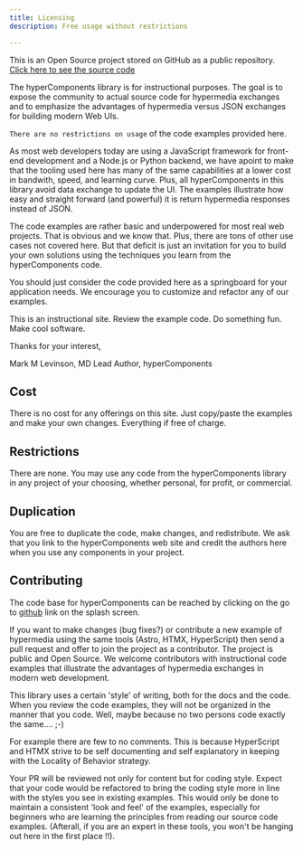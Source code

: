 ```yaml
---
title: Licensing
description: Free usage without restrictions

---
```


This is an Open Source project stored on GitHub as a public repository.  [Click here to see the source code]( https://github.com/mmlevinson/hyperComponents)

 The hyperComponents library is for instructional purposes.   The goal is to expose the community to actual source code for hypermedia exchanges and to emphasize the advantages of hypermedia versus  JSON exchanges for building modern Web UIs.

 `There are no restrictions on usage` of the code examples provided here.   

As most web developers today are using a JavaScript framework for front-end development and a Node.js or Python backend, we have apoint to make that the tooling used here has many of the same capabilities at a lower cost in bandwith, speed, and learning curve.  Plus, all hyperComponents in this library avoid data exchange to update the UI. The examples illustrate how easy and straight forward (and powerful) it is return hypermedia responses instead of JSON. 

The code examples are rather basic and underpowered for most real web projects.  That is obvious and we know that.  Plus, there are tons of other use cases not covered here.  But that deficit is just an invitation for you to build your own solutions using the techniques you learn from the hyperComponents code.

 You should just consider the code provided here  as a springboard for your application needs.   We encourage you to customize and refactor any of our examples.

This is an instructional site.   Review the example code.  Do something fun.  Make cool software.

Thanks for your interest,

Mark M Levinson, MD
Lead Author, hyperComponents

## Cost

There is no cost for any offerings on this site.   Just copy/paste the examples and make your own changes.  Everything if free of charge.

## Restrictions

There are none.  You may use any code from the hyperComponents library in any project of your choosing, whether personal, for profit, or commercial.

## Duplication

You are free to duplicate the code, make changes, and redistribute.   We ask that you link to the hyperComponents web site and credit the authors here when you use any components in your project.


## Contributing

The code base for hyperComponents can be reached by clicking on the go to [github]( https://github.com/mmlevinson/hyperComponents) link on the splash screen.

If you want to make changes (bug fixes?) or contribute a new example of hypermedia using the same tools (Astro, HTMX, HyperScript) then send a pull request and offer to join the project as a contributor.   The project is public and Open Source. We welcome contributors with instructional code examples that illustrate the advantages of hypermedia exchanges in modern web development.

This library uses a certain 'style' of writing, both for the docs and the code.  When you review the code examples, they will not be organized in the manner that you code. Well, maybe because no two persons code exactly the same....  ;-)

 For example there are few to no comments.   This is because HyperScript and HTMX strive to be self documenting and self explanatory in keeping with the Locality of Behavior strategy.  

Your PR will be reviewed not only for content but for coding style.   Expect that your  code would be refactored to bring the coding style more in line with the styles you see in existing examples.   This would only be done to maintain a consistent 'look and feel' of the examples, especially for beginners who are learning the principles from reading our source code examples. (Afterall, if you are an expert in these tools, you won't be hanging out here in the first place !!). 